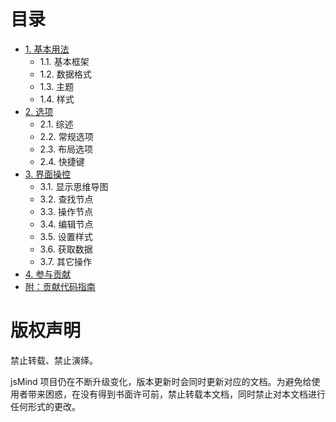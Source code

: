 目录
======

* [1. 基本用法](1.usage.md)
  * 1.1. 基本框架
  * 1.2. 数据格式
  * 1.3. 主题
  * 1.4. 样式
* [2. 选项](2.options.md)
  * 2.1. 综述
  * 2.2. 常规选项
  * 2.3. 布局选项
  * 2.4. 快捷键
* [3. 界面操控](3.operation.md)
  * 3.1. 显示思维导图
  * 3.2. 查找节点
  * 3.3. 操作节点
  * 3.4. 编辑节点
  * 3.5. 设置样式
  * 3.6. 获取数据
  * 3.7. 其它操作
* [4. 参与贡献](4.contribution.md)
* [附：贡献代码指南](5.development.md)

版权声明
======

禁止转载、禁止演绎。

jsMind 项目仍在不断升级变化，版本更新时会同时更新对应的文档。为避免给使用者带来困惑，在没有得到书面许可前，禁止转载本文档，同时禁止对本文档进行任何形式的更改。
